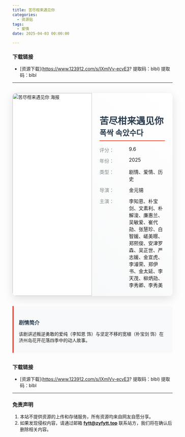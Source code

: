```yaml
---
title: 苦尽柑来遇见你
categories:
  - 资源贴
tags:
  - 爱情
date: 2025-04-03 00:00:00

---
```

### 下载链接
- [资源下载](https://www.123912.com/s/IXmlVv-ecvE3? 提取码：blbl)
提取码：blbl
---

<style>
.movie-card {
  background: rgba(255,255,255,0.9);
  border-radius: 12px;
  box-shadow: 0 8px 30px rgba(0,0,0,0.12);
  overflow: hidden;
  margin: 2rem auto;
  max-width: 800px;
  display: grid;
  grid-template-columns: 250px 1fr;
}

.movie-poster img {
  width: 100%;
  height: 100%;
  object-fit: cover;
}

.movie-info {
  padding: 1.5rem;
  background: linear-gradient(45deg, #f8f9fa, #ffffff);
}

.movie-title {
  color: #2c3e50;
  font-size: 1.8rem;
  margin-bottom: 1rem;
  border-bottom: 2px solid #e74c3c;
  padding-bottom: 0.5rem;
}

.movie-details {
  display: grid;
  grid-template-columns: 80px 1fr;
  gap: 0.8rem;
  font-size: 0.95rem;
}

.detail-label {
  color: #7f8c8d;
  font-weight: 500;
}

.movie-plot {
  max-width: 800px;
  margin: 2rem auto;
  padding: 1rem;
  background: #f8f9fa;
  border-left: 4px solid #e74c3c;
}

.plot-title {
  color: #2c3e50;
  margin-bottom: 0.5rem;
}

@media (max-width: 768px) {
  .movie-card {
    grid-template-columns: 1fr;
  }
  .movie-poster {
    height: 300px;
  }
}
</style>

<div class="movie-card">
  <div class="movie-poster">
    <img src="https://5b2.tech/uploads/2025/04/01/67eb45eb4e991.jpg" alt="苦尽柑来遇见你 海报">
  </div>
  <div class="movie-info">
    <h2 class="movie-title">苦尽柑来遇见你<br><small>폭싹 속았수다</small></h2>
    <div class="movie-details">
      <div class="detail-label">评分：</div>
      <div>9.6</div>
      <div class="detail-label">年份：</div>
      <div>2025</div>
      <div class="detail-label">类型：</div>
      <div>剧情、爱情、历史</div>
      <div class="detail-label">导演：</div>
      <div>金元锡</div>
      <div class="detail-label">主演：</div>
      <div>李知恩、朴宝剑、文素利、朴解浚、廉惠兰、吴敏爱、崔代勋、张慧珍、白智媛、嵯美暻、郑熙俊、安津罗森、吴正世、严志媛、金宣虎、李濬荣、郑伊书、金太延、李天茂、柳炳勋、李秀卿、李秀美</div>
    </div>
  </div>
</div>

<div class="movie-plot">
  <h3 class="plot-title">剧情简介</h3>
  <p class="plot-content">该剧讲述叛逆勇敢的爱纯（李知恩 饰）与坚定不移的宽植（朴宝剑 饰）在济州岛花开花落四季中的动人故事。</p>
</div>

### 下载链接
- [资源下载](https://www.123912.com/s/IXmlVv-ecvE3? 提取码：blbl)
提取码：blbl

---

### 免责声明
1. 本站不提供资源的上传和存储服务，所有资源均来自网友自愿分享。
2. 如果发现侵权内容，请通过邮箱 **fytt@zyfytt.top** 联系站方，我们将在确认后删除相关内容。